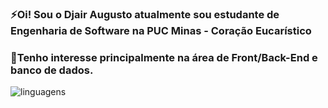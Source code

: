 ### ⚡Oi! Sou o Djair Augusto atualmente sou estudante de Engenharia de Software na PUC Minas - Coração Eucarístico
### 📌Tenho interesse principalmente na área de Front/Back-End e banco de dados. 

![linguagens](https://github-readme-stats.vercel.app/api/top-langs/?username=DjairAugusto&theme=ayu-mirage)

